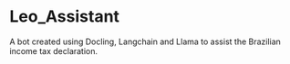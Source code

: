 # Leo_Assistant
A bot created using Docling, Langchain and Llama to assist the  Brazilian income tax declaration.
